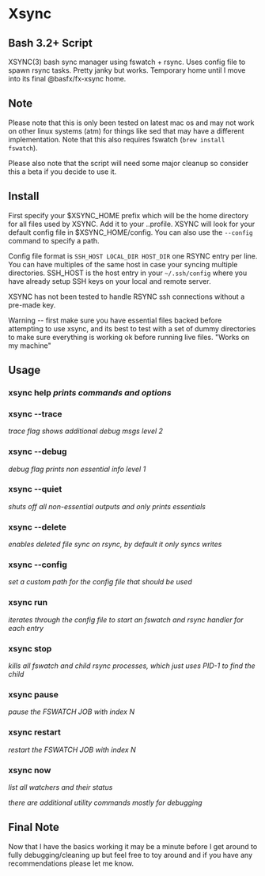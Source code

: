 # Xsync

## Bash 3.2+ Script
 XSYNC(3) bash sync manager using fswatch + rsync. Uses config file to spawn rsync tasks. Pretty janky but works. Temporary 
home until I move into its final @basfx/fx-xsync home.

## Note
 Please note that this is only been tested on latest mac os and may not work on other linux systems (atm) for things like sed that 
may have a different implementation. Note that this also requires fswatch (`brew install fswatch`).

 Please also note that the script will need some major cleanup so consider this a beta if you decide to use it.

## Install

First specify your $XSYNC_HOME prefix which will be the home directory for all files used by XSYNC. Add it to your ..profile. 
XSYNC will look for your default config file in $XSYNC_HOME/config. You can also use the `--config` command to specify a path. 

Config file format is `SSH_HOST LOCAL_DIR HOST_DIR` one RSYNC entry per line. You can have multiples of the same host in case your 
syncing multiple directories. SSH_HOST is the host entry in your `~/.ssh/config` where you have already setup SSH keys on your local 
and remote server. 

XSYNC has not been tested to handle RSYNC ssh connections without a pre-made key.

Warning -- first make sure you have essential files backed before attempting to use xsync, and its best to test with a set of dummy 
directories to make sure everything is working ok before running live files. "Works on my machine"

## Usage

### xsync help *prints commands and options*

### xsync <cmd> --trace 
*trace flag shows additional debug msgs level 2*
### xsync <cmd> --debug
*debug flag prints non essential info level 1*
### xsync <cmd> --quiet
*shuts off all non-essential outputs and only prints essentials*
### xsync <cmd> --delete
*enables deleted file sync on rsync, by default it only syncs writes*
### xsync <cmd> --config
*set a custom path for the config file that should be used*

### xsync run 
*iterates through the config file to start an fswatch and rsync handler for each entry*
### xsync stop
*kills all fswatch and child rsync processes, which just uses PID-1 to find the child*
### xsync pause <N>
*pause the FSWATCH JOB with index N*
### xsync restart <N>
*restart the FSWATCH JOB with index N*
### xsync now 
*list all watchers and their status*

*there are additional utility commands mostly for debugging*

## Final Note

Now that I have the basics working it may be a minute before I get around to fully debugging/cleaning up but feel free to toy around 
and if you have any recommendations please let me know. 
